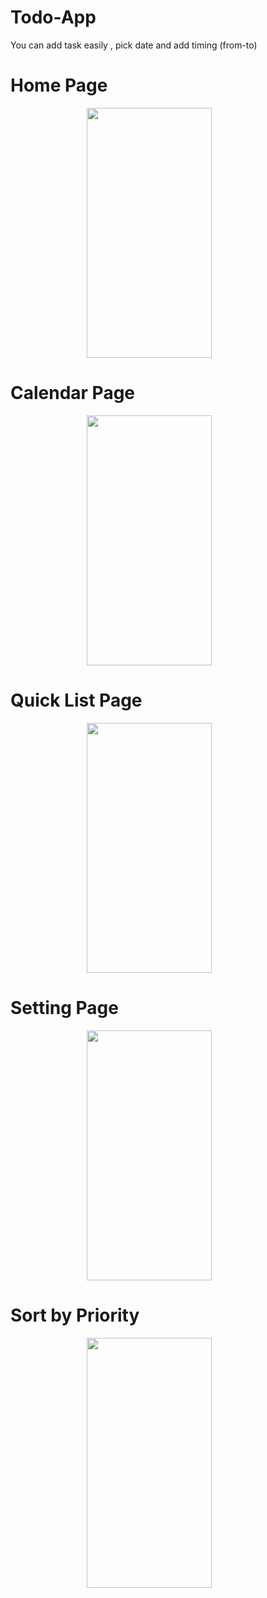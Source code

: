 # Todo-App

You can add task easily , pick date and add  timing (from-to)

# Home Page
<div style="text-align: center;">
  <img src="https://github.com/Shashi7083/Todo-App/assets/88765330/24244deb-91b1-447b-82e4-f2eb485f8ec6" width="200" height="400" style="margin-right: 60px;">
</div>

# Calendar Page
<div style="text-align: center;">
  <img src="https://github.com/Shashi7083/Todo-App/assets/88765330/93177dbc-3126-4b99-9daf-f2458c40133e" width="200" height="400" style="margin-right: 60px;">
</div>

# Quick List Page
<div style="text-align: center;">
  <img src="https://github.com/Shashi7083/Todo-App/assets/88765330/00c1eac2-1c8a-4d1d-9ec1-622d2df76485" width="200" height="400" style="margin-right: 60px;">
</div>

# Setting Page
<div style="text-align: center;">
  <img src="https://github.com/Shashi7083/Todo-App/assets/88765330/17b318f7-c3d4-4bc3-bfd5-fa0bdaee1a02" width="200" height="400" style="margin-right: 60px;">
</div>

# Sort by Priority
<div style="text-align: center;">
  <img src="https://github.com/Shashi7083/Todo-App/assets/88765330/142c30ed-c0e1-4f6b-bd1c-c15692289459" width="200" height="400" style="margin-right: 60px;">
</div>





